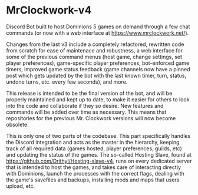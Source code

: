 # MrClockwork-v4
Discord Bot built to host Dominions 5 games on demand through a few chat commands (or now with a web interface at https://www.mrclockwork.net/).

Changes from the last v3 include a completely refactored, rewritten code from scratch for ease of maintenace and robustness, a web interface for some of the previous
command menus (host game, change settings, set player preferences), game-specific player preferences, bot-enforced game timers, improved game status feedback
(game channels now have a pinned post which gets updated by the bot with the last known timer, turn, status, undone turns, etc. every few seconds), and more.

This release is intended to be the final version of the bot, and will be properly maintained and kept up to date, to make it easier for others to look into
the code and collaborate if they so desire. New features and commands will be added over time as necessary. This means that repositories for the previous Mr. Clockwork
versions will now become obsolete.

This is only one of two parts of the codebase. This part specifically handles the Discord integration and acts as the master in the hierarchy, keeping track of
all required data (games hosted, player preferences, guilds, etc) and updating the status of the games. The so-called Hosting Slave, found at 
https://github.com/Drithyl/Hosting-slave-v4, runs on every dedicated server that is intended to host the games, and takes care of interacting directly with
Dominions, launch the processes with the correct flags, dealing with the game's savefiles and backups, installing mods and maps that users upload, etc.
